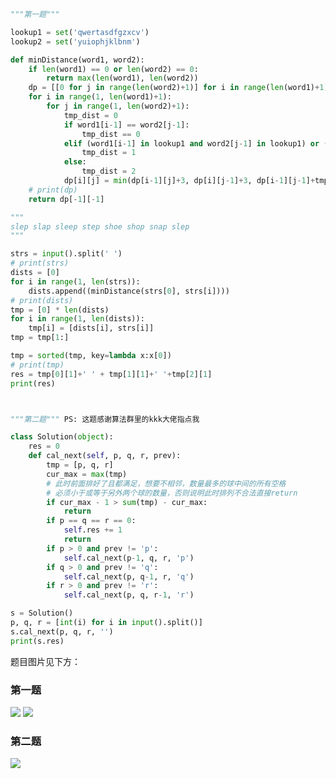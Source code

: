 ```python
"""第一题"""

lookup1 = set('qwertasdfgzxcv')
lookup2 = set('yuiophjklbnm')

def minDistance(word1, word2):
    if len(word1) == 0 or len(word2) == 0:
        return max(len(word1), len(word2))
    dp = [[0 for j in range(len(word2)+1)] for i in range(len(word1)+1)]
    for i in range(1, len(word1)+1):
        for j in range(1, len(word2)+1):
            tmp_dist = 0
            if word1[i-1] == word2[j-1]:
                tmp_dist == 0
            elif (word1[i-1] in lookup1 and word2[j-1] in lookup1) or (word1[i-1] in lookup2 and word2[j-1] in lookup2):
                tmp_dist = 1
            else:
                tmp_dist = 2
            dp[i][j] = min(dp[i-1][j]+3, dp[i][j-1]+3, dp[i-1][j-1]+tmp_dist)
    # print(dp)
    return dp[-1][-1]

"""
slep slap sleep step shoe shop snap slep
"""

strs = input().split(' ')
# print(strs)
dists = [0]
for i in range(1, len(strs)):
    dists.append((minDistance(strs[0], strs[i])))
# print(dists)
tmp = [0] * len(dists)
for i in range(1, len(dists)):
    tmp[i] = [dists[i], strs[i]]
tmp = tmp[1:]

tmp = sorted(tmp, key=lambda x:x[0])
# print(tmp)
res = tmp[0][1]+' ' + tmp[1][1]+' '+tmp[2][1]
print(res)



"""第二题""" PS: 这题感谢算法群里的kkk大佬指点我

class Solution(object):
    res = 0
    def cal_next(self, p, q, r, prev):
        tmp = [p, q, r]
        cur_max = max(tmp)
        # 此时前面排好了且都满足，想要不相邻，数量最多的球中间的所有空格
        # 必须小于或等于另外两个球的数量，否则说明此时排列不合法直接return
        if cur_max - 1 > sum(tmp) - cur_max:  
            return
        if p == q == r == 0:
            self.res += 1
            return
        if p > 0 and prev != 'p':
            self.cal_next(p-1, q, r, 'p')
        if q > 0 and prev != 'q':
            self.cal_next(p, q-1, r, 'q')
        if r > 0 and prev != 'r':
            self.cal_next(p, q, r-1, 'r')

s = Solution()
p, q, r = [int(i) for i in input().split()]
s.cal_next(p, q, r, '')
print(s.res)
```
题目图片见下方：
### 第一题
![](https://github.com/apachecn/awesome-leetcode/blob/master/src/51CFCB8475F4ED5B1CAD5F23CF96887A.jpg)
![](https://github.com/apachecn/awesome-leetcode/blob/master/src/B9A582497F833DDE4E93FA5BAA0BA4EB.jpg)
### 第二题
![](https://github.com/apachecn/awesome-leetcode/blob/master/src/5C3A0153C03FD214FE68B002903E2135.jpg)

